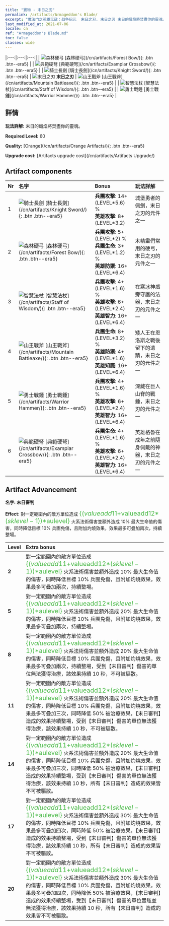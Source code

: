 ```yaml
---
title: "寶物 - 末日之刃"
permalink: /artifacts/Armageddon's Blade/
excerpt: "魔法门之英雄无敌：战争纪元  末日之刃. 末日之刃 末日的熾焰將焚盡你的靈魂。"
last_modified_at: 2021-07-06
locale: cn
ref: "Armageddon's Blade.md"
toc: false
classes: wide
---
```


  |:---:|:---:|:---:| 
  | ![森林硬弓](/images/t/artifact_40442.png) [森林硬弓](/cn/artifacts/Forest Bow/){: .btn .btn--era5} |   | ![典範硬弩](/images/t/artifact_40446.png) [典範硬弩](/cn/artifacts/Examplar Crossbow/){: .btn .btn--era5} | 
  | ![騎士長劍](/images/t/artifact_40441.png) [騎士長劍](/cn/artifacts/Knight Sword/){: .btn .btn--era5} | ![末日之刃](/images/t/icon_artifact_44.png) **末日之刃** | ![山王戰斧](/images/t/artifact_40444.png) [山王戰斧](/cn/artifacts/Mountain Battleaxe/){: .btn .btn--era5} | 
  | ![智慧法杖](/images/t/artifact_40443.png) [智慧法杖](/cn/artifacts/Staff of Wisdom/){: .btn .btn--era5} |   | ![勇士戰錘](/images/t/artifact_40445.png) [勇士戰錘](/cn/artifacts/Warrior Hammer/){: .btn .btn--era5} | 


## 詳情

 **玩法詳解:** 末日的熾焰將焚盡你的靈魂。

 **Required Level:** 60

 **Quality:** [Orange](/cn/artifacts/Orange Artifacts/){: .btn .btn--era5}

 **Upgrade cost:** [Artifacts upgrade cost](/cn/artifacts/Artifacts Upgrade/)



## Artifact components

  | Nr |    名字    |   Bonus | 玩法詳解 | 
  |:---|:-----------|:--------|:------------| 
  | 1 | ![騎士長劍](/images/t/artifact_40441.png) [騎士長劍](/cn/artifacts/Knight Sword/){: .btn .btn--era5} | **兵團攻擊**: 14+(LEVEL\*5.6) %<br/>**英雄攻擊**: 8+(LEVEL\*3.2) | 城堡勇者的佩劍，末日之刃的元件之一 | 
  | 2 | ![森林硬弓](/images/t/artifact_40442.png) [森林硬弓](/cn/artifacts/Forest Bow/){: .btn .btn--era5} | **兵團攻擊**: 5+(LEVEL\*2) %<br/>**兵團生命**: 3+(LEVEL\*1.2) %<br/>**英雄防禦**: 16+(LEVEL\*6.4) | 木精靈們常用的硬弓，末日之刃的元件之一 | 
  | 3 | ![智慧法杖](/images/t/artifact_40443.png) [智慧法杖](/cn/artifacts/Staff of Wisdom/){: .btn .btn--era5} | **兵團攻擊**: 4+(LEVEL\*1.6) %<br/>**英雄攻擊**: 6+(LEVEL\*2.4)<br/>**英雄智力**: 16+(LEVEL\*6.4) | 在寒冰神盾旁守護的法器，末日之刃的元件之一 | 
  | 4 | ![山王戰斧](/images/t/artifact_40444.png) [山王戰斧](/cn/artifacts/Mountain Battleaxe/){: .btn .btn--era5} | **兵團生命**: 8+(LEVEL\*3.2) %<br/>**英雄防禦**: 4+(LEVEL\*1.6)<br/>**英雄知識**: 16+(LEVEL\*6.4) | 矮人王在恩洛斯之戰後留下的遺蹟，末日之刃的元件之一 | 
  | 5 | ![勇士戰錘](/images/t/artifact_40445.png) [勇士戰錘](/cn/artifacts/Warrior Hammer/){: .btn .btn--era5} | **兵團攻擊**: 4+(LEVEL\*1.6) %<br/>**英雄攻擊**: 6+(LEVEL\*2.4)<br/>**英雄智力**: 16+(LEVEL\*6.4) | 深藏在巨人山脊的戰錘，末日之刃的元件之一 | 
  | 6 | ![典範硬弩](/images/t/artifact_40446.png) [典範硬弩](/cn/artifacts/Examplar Crossbow/){: .btn .btn--era5} | **兵團生命**: 4+(LEVEL\*1.6) %<br/>**英雄攻擊**: 6+(LEVEL\*2.4)<br/>**英雄智力**: 16+(LEVEL\*6.4) | 英雄格魯在成年之前隨身佩戴的神器，末日之刃的元件之一 | 


## Artifact Advancement

 **名字: 末日審判**

 **Effect:** 對一定範圍內的敵方單位造成 <span style="color: #48b946;font-size:20px">{($valueadd11+$valueadd12*($sklevel-1))*$aulevel}</span> 火系法術傷害並額外造成 10% 最大生命值的傷害，同時降低目標 10% 兵團免傷，且附加灼燒效果，效果最多可疊加兩次，持續整場。

  |  Level  |    Extra bonus  | 
  |:--------|:----------------| 
  | **2** | 對一定範圍內的敵方單位造成 <span style="color: #48b946;font-size:20px">{($valueadd11+$valueadd12*($sklevel-1))*$aulevel}</span> 火系法術傷害並額外造成 10% 最大生命值的傷害，同時降低目標 10% 兵團免傷，且附加灼燒效果，效果最多可疊加兩次，持續整場。 | 
  | **5** | 對一定範圍內的敵方單位造成 <span style="color: #48b946;font-size:20px">{($valueadd11+$valueadd12*($sklevel-1))*$aulevel}</span> 火系法術傷害並額外造成 20% 最大生命值的傷害，同時降低目標 10% 兵團免傷，且附加灼燒效果，效果最多可疊加兩次，持續整場。 | 
  | **8** | 對一定範圍內的敵方單位造成 <span style="color: #48b946;font-size:20px">{($valueadd11+$valueadd12*($sklevel-1))*$aulevel}</span> 火系法術傷害並額外造成 20% 最大生命值的傷害，同時降低目標 10% 兵團免傷，且附加灼燒效果，效果最多可疊加兩次，持續整場，受到【末日審判】傷害的單位無法獲得治療，該效果持續 10 秒，不可被驅散。 | 
  | **11** | 對一定範圍內的敵方單位造成 <span style="color: #48b946;font-size:20px">{($valueadd11+$valueadd12*($sklevel-1))*$aulevel}</span> 火系法術傷害並額外造成 20% 最大生命值的傷害，同時降低目標 10% 兵團免傷，且附加灼燒效果，效果最多可疊加三次，同時降低 50% 被治療效果，【末日審判】造成的效果持續整場，受到【末日審判】傷害的單位無法獲得治療，該效果持續 10 秒，不可被驅散。 | 
  | **14** | 對一定範圍內的敵方單位造成 <span style="color: #48b946;font-size:20px">{($valueadd11+$valueadd12*($sklevel-1))*$aulevel}</span> 火系法術傷害並額外造成 20% 最大生命值的傷害，同時降低目標 10% 兵團免傷，且附加灼燒效果，效果最多可疊加三次，同時降低 50% 被治療效果，【末日審判】造成的效果持續整場，受到【末日審判】傷害的單位無法獲得治療，該效果持續 10 秒，所有【末日審判】造成的效果皆不可被驅散。 | 
  | **17** | 對一定範圍內的敵方單位造成 <span style="color: #48b946;font-size:20px">{($valueadd11+$valueadd12*($sklevel-1))*$aulevel}</span> 火系法術傷害並額外造成 30% 最大生命值的傷害，同時降低目標 10% 兵團免傷，且附加灼燒效果，效果最多可疊加四次，同時降低 50% 被治療效果，【末日審判】造成的效果持續整場，受到【末日審判】傷害的單位無法獲得治療，該效果持續 10 秒，所有【末日審判】造成的效果皆不可被驅散。 | 
  | **20** | 對一定範圍內的敵方單位造成 <span style="color: #48b946;font-size:20px">{($valueadd11+$valueadd12*($sklevel-1))*$aulevel}</span> 火系法術傷害並額外造成 30% 最大生命值的傷害，同時降低目標 10% 兵團免傷，且附加灼燒效果，效果最多可疊加四次，同時降低 50% 被治療效果，【末日審判】造成的效果持續整場，受到【末日審判】傷害的單位暈眩並無法獲得治療，該效果持續 10 秒，所有【末日審判】造成的效果皆不可被驅散。 | 
